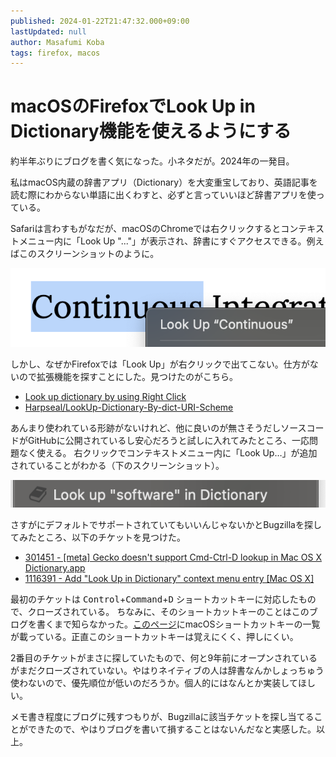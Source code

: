 ```yaml
---
published: 2024-01-22T21:47:32.000+09:00
lastUpdated: null
author: Masafumi Koba
tags: firefox, macos
---
```


# macOSのFirefoxでLook Up in Dictionary機能を使えるようにする

約半年ぶりにブログを書く気になった。小ネタだが。2024年の一発目。

私はmacOS内蔵の辞書アプリ（Dictionary）を大変重宝しており、英語記事を読む際にわからない単語に出くわすと、必ずと言っていいほど辞書アプリを使っている。

Safariは言わすもがなだが、macOSのChromeでは右クリックするとコンテキストメニュー内に「Look Up "..."」が表示され、辞書にすぐアクセスできる。例えばこのスクリーンショットのように。

![Chrome上でのLook Up使用例](../../images/look-up-in-chrome-on-macos.png)

しかし、なぜかFirefoxでは「Look Up」が右クリックで出てこない。仕方がないので拡張機能を探すことにした。見つけたのがこちら。

- [Look up dictionary by using Right Click](https://addons.mozilla.org/en-US/firefox/addon/look-up-dict-by-uri-scheme/)
- [Harpseal/LookUp-Dictionary-By-dict-URI-Scheme](https://github.com/Harpseal/LookUp-Dictionary-By-dict-URI-Scheme)

あんまり使われている形跡がないけれど、他に良いのが無さそうだしソースコードがGitHubに公開されているし安心だろうと試しに入れてみたところ、一応問題なく使える。
右クリックでコンテキストメニュー内に「Look Up…」が追加されていることがわかる（下のスクリーンショット）。

![Firefox上でのLook Up拡張機能の使用例](../../images/look-up-extension-in-firefox-on-macos.png)

さすがにデフォルトでサポートされていてもいいんじゃないかとBugzillaを探してみたところ、以下のチケットを見つけた。

- [301451 - [meta] Gecko doesn't support Cmd-Ctrl-D lookup in Mac OS X Dictionary.app](https://bugzilla.mozilla.org/show_bug.cgi?id=301451)
- [1116391 - Add "Look Up in Dictionary" context menu entry [Mac OS X]](https://bugzilla.mozilla.org/show_bug.cgi?id=1116391)

最初のチケットは <kbd>Control</kbd>+<kbd>Command</kbd>+<kbd>D</kbd> ショートカットキーに対応したもので、クローズされている。
ちなみに、そのショートカットキーのことはこのブログを書くまで知らなかった。[このページ](https://support.apple.com/en-us/HT201236)にmacOSショートカットキーの一覧が載っている。正直このショートカットキーは覚えにくく、押しにくい。

2番目のチケットがまさに探していたもので、何と9年前にオープンされているがまだクローズされていない。やはりネイティブの人は辞書なんかしょっちゅう使わないので、優先順位が低いのだろうか。個人的にはなんとか実装してほしい。

メモ書き程度にブログに残すつもりが、Bugzillaに該当チケットを探し当てることができたので、やはりブログを書いて損することはないんだなと実感した。以上。
